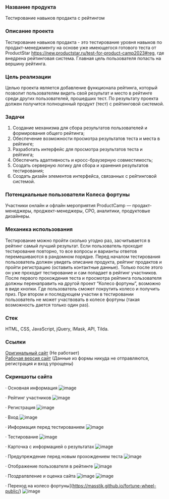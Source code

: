 ### Название продукта
Тестирование навыков продакта с рейтингом

### Описание проекта
Тестирование навыков продакта - это тестирование уровня навыков по продакт-менеджменту на основе уже имеющегося готового теста от ProductStar https://new.productstar.ru/test-for-product-camp2023#reg, где внедрена рейтинговая система. Главная цель пользователя попасть на вершину рейтинга.

### Цель реализации
Целью проекта является добавление функционала рейтинга, который позволит пользователям видеть свой результат и место в рейтинге среди других пользователей, прошедших тест.
По результату проекта должен получится полноценный продукт (тест) с рейтинговой системой.

### Задачи
1. Создание механизма для сбора результатов пользователей и формирования общего рейтинга;
2. Обеспечение возможности просмотра результатов теста и места в рейтинге;
3. Разработать интерфейс для просмотра результатов теста и рейтинга;
4. Обеспечить адаптивность и кросс-браузерную совместимость;
5. Создать серверную логику для сбора и хранения результатов тестирования;
6. Создать дизайн элементов интерфейса, связанных с рейтинговой системой.

### Потенциальные пользователи Колеса фортуны
Участники онлайн и офлайн мероприятия ProductCamp — продакт-менеджеры, проджект-менеджеры, CPO, аналитики, продуктовые дизайнеры.

### Механика использования
Тестирование можно пройти сколько угодно раз, засчитывается в рейтинг самый лучший результат. Если пользователь проходит тестирование повторно, то все вопросы и варианты ответов перемешиваются в рандомном порядке.
Перед началом тестирования пользователь должен увидеть описание продукта, рейтинг продактов и пройти регистрацию (оставить контактные данные). Только после этого он уже проходит тестирование и сам попадает в рейтинг участников.
После первого прохождения теста и просмотра рейтинга пользователя должны перенаправить на другой проект “Колесо фортуны”, возможно в виде кнопки. Где пользователь сможет покрутить колесо и получить приз. При втором и последующем участии в тестировании пользователь не может участвовать в колесе фортуны (такая возможность дается только один раз).

### Стек
HTML, CSS, JavaScript, jQuery, IMask, API, Tilda.

### Ссылки
[Оригинальный сайт](https://micro.productstar.ru/antifragile) (Не работает)  
[Рабочая версия сайт](https://masstik.github.io/skills-testing-public/) (Данные из формы никуда не отправляются, регистрация и вход упрощены)  

### Скриншоты сайта
· Основная информация
![image](https://github.com/user-attachments/assets/1a05f2a2-9c15-4970-ae3a-37834a7d13ec)

· Рейтинг участников
![image](https://github.com/user-attachments/assets/384bb316-467a-40d9-9437-f94f8b7e1402)

· Регистрация
![image](https://github.com/user-attachments/assets/2cfbd9c7-83a2-40cf-8e9f-c5c2813bd4cf)

· Вход
![image](https://github.com/user-attachments/assets/32338683-3752-4a78-9e53-ffdae7877717)

· Информация перед тестированием
![image](https://github.com/user-attachments/assets/3d0e79ba-32a8-4cbe-8220-c388d44d8c8f)

· Тестирование
![image](https://github.com/user-attachments/assets/d6f63dfa-7a15-4545-bb95-d5f5b4f12169)

· Карточка с информацией о результатах
![image](https://github.com/user-attachments/assets/e6e86c47-608c-4ef1-a492-b9ddc1d06392)

· Предупреждение перед новым прохождением теста
![image](https://github.com/user-attachments/assets/87d60e15-27a6-4f7a-87c4-79edad973807)

· Отображение пользователя в рейтинге
![image](https://github.com/user-attachments/assets/a763813c-ded8-4acc-a53c-52b0579c3c1c)

· Поздралвление и оценка сайта
![image](https://github.com/user-attachments/assets/b003d238-7893-4311-858f-bc84b2e983e2)
![image](https://github.com/user-attachments/assets/28b24bee-2555-430c-818b-90401cfaa4ad)

· Переход на колесо фортуны](https://masstik.github.io/fortune-wheel-public/)
![image](https://github.com/user-attachments/assets/c1240ce7-72e8-41aa-8f3f-d2d0166b6a2a)
